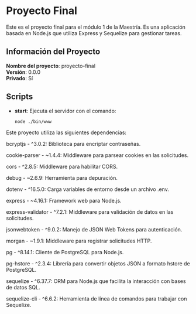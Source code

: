 # Proyecto Final

Este es el proyecto final para el módulo 1 de la Maestría. Es una aplicación basada en Node.js que utiliza Express y Sequelize para gestionar tareas.

## Información del Proyecto

**Nombre del proyecto**: proyecto-final  
**Versión**: 0.0.0  
**Privado**: Sí

## Scripts

- **start**: Ejecuta el servidor con el comando:
  ```bash
  node ./bin/www
Este proyecto utiliza las siguientes dependencias:

bcryptjs - ^3.0.2: Biblioteca para encriptar contraseñas.

cookie-parser - ~1.4.4: Middleware para parsear cookies en las solicitudes.

cors - ^2.8.5: Middleware para habilitar CORS.

debug - ~2.6.9: Herramienta para depuración.

dotenv - ^16.5.0: Carga variables de entorno desde un archivo .env.

express - ~4.16.1: Framework web para Node.js.

express-validator - ^7.2.1: Middleware para validación de datos en las solicitudes.

jsonwebtoken - ^9.0.2: Manejo de JSON Web Tokens para autenticación.

morgan - ~1.9.1: Middleware para registrar solicitudes HTTP.

pg - ^8.14.1: Cliente de PostgreSQL para Node.js.

pg-hstore - ^2.3.4: Librería para convertir objetos JSON a formato hstore de PostgreSQL.

sequelize - ^6.37.7: ORM para Node.js que facilita la interacción con bases de datos SQL.

sequelize-cli - ^6.6.2: Herramienta de línea de comandos para trabajar con Sequelize.

